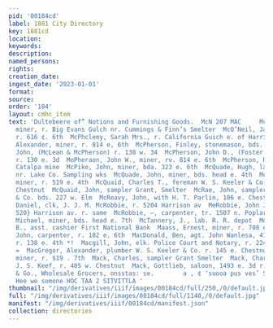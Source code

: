 ```yaml
---
pid: '00184cd'
label: 1881 City Directory
key: 1881cd
location: 
keywords: 
description: 
named_persons: 
rights: 
creation_date: 
ingest_date: '2023-01-01'
format: 
source: 
order: '184'
layout: cmhc_item
text: 'Dultebeere of” Notions and Furnishing Goods.  McN 207 MAC     McNulty, Thomas,
  miner, r. Big Evans Gulch nr. Cummings & Finn’s Smelter  McO’Neil, James, miner,
  r. 616 ¢. 6th  McPhclemy, Sarah Mrs., r. California Guich e. of Harrison av  MePhorson,
  Alexander, miner, r. 814 e, 6th  McPherson, Finley, stonemason, bds. 308 ¢. 3d  McPherson,
  John, (McLean & McPherson) r. 138 w. 34  McPherson, John D., (Foster & McPherson)
  r. 130 e. 3d  MoPheraon, John W., miner, rv. 814 e. 6th  McPherson, R. A., foreman
  Catalpa mine  McPike, John, miner, bda. 323 e. 6th  McQuade, Hugh, lab. r. Oro rd.
  nr. Lake Co. Sampling wks  McQuade, John, miner, bds. head e. 4th  McQuade, William,
  miner, r. 519 e. 4th  McQuaid, Charles T., fereman W. S. Keeler & Co. r. 138 e.
  Chestnut  McQuaid, John, sampler Grant, Smelter  McRae, John, sampler Eady, James
  & Co. bds. 227 w. Elm  McReavy, John, with H. T. Parlin, 106 e. Chestnut  McRobbie,
  Daniel, clk, J. J. M. McRobbie, r. 5204 Harrison av  MeRobbie, John J. M., clothing,
  520} Harrison av. r. same  McRobbie, —, carpenter, tr. 1507 n. Poplar  McShane,
  Michael, miner, bds. head e. 7th  McTannery, J., lab. R. R. depot  MoVay, Charles
  B., asst. cashier First National Bank  Maass, Ernest, miner, r. 708 e. 6th  Maas,
  John, carpenter, r. 182 e. 6th  MacDonald, Ben, agt. John Wanlesa, 412 n. Spruce,
  r. 138 e. 4th *!  Macgill, John, elk. Police Court and Notary, r. 224 Harrison av
  =  MacGregor, Alexander, plumber W. S. Keeler & Co. r. 145 e. Chestnut  Macia, Peter,
  miner, r. $19 . 7th  Mack, Charles, sampler Grant Smelter  Mack, Charles B., clk.
  J. S. Keef, r. 405 w. Chestnut  Mack, Gottlieb, saloon, 1493 e. 3d r. same  MeMillen
  & Go., Wholesale Grocers, onsstas: se.        a , ¢ ‘suooa pus ves’ SOWING MEEMAT
  Hee we somone HOC TAA 2 SITVITTLA '
thumbnail: "/img/derivatives/iiif/images/00184cd/full/250,/0/default.jpg"
full: "/img/derivatives/iiif/images/00184cd/full/1140,/0/default.jpg"
manifest: "/img/derivatives/iiif/00184cd/manifest.json"
collection: directories
---
```

